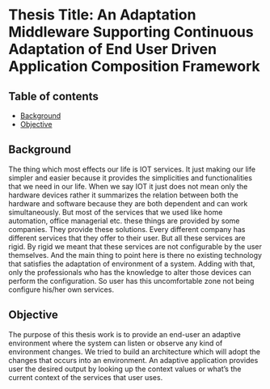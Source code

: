 # Thesis Title: An Adaptation Middleware Supporting Continuous Adaptation of End User Driven Application Composition Framework

## Table of contents
* [Background](#background)
* [Objective](#objective )

## Background
The thing which most effects our life is IOT services. It just making our life simpler and easier because it provides the simplicities and functionalities that we need in our 
life. When we say IOT it just does not mean only the hardware devices rather it summarizes the relation between both the hardware and software because they are both dependent and
can work simultaneously. But most of the services that we used like home automation, office managerial etc. these things are provided by some companies. 
They provide these solutions. Every different company has different services that they offer to their user. But all these services are rigid. By rigid we 
meant that these services are not configurable by the user themselves. And the main thing to point here is there no existing technology that satisfies the adaptation of 
environment of a system. Adding with that, only the professionals who has the knowledge to alter those devices can perform the configuration. So user has this uncomfortable 
zone not being configure his/her own services.

## Objective 
The purpose of this thesis work is to provide an end-user an adaptive environment where the system can listen or observe any kind of environment changes. We tried to build 
an architecture which will adopt the changes that occurs into an environment. An adaptive application provides user the desired output by looking up the context values or 
what’s the current context of the services that user uses. 

